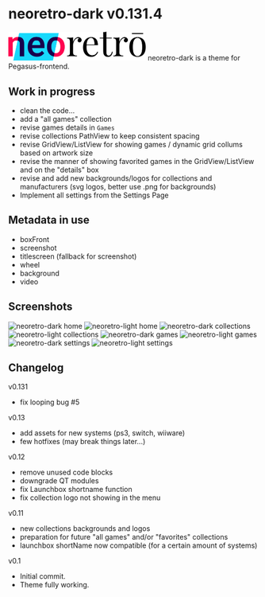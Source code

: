 # neoretro-dark v0.131.4


<img src="assets/logo_neoretro.png" width="55%" title="neoretrō logo" />
neoretro-dark is a theme for Pegasus-frontend.

## Work in progress
- clean the code...
- add a "all games" collection
- revise games details in `Games`
- revise collections PathView to keep consistent spacing
- revise GridView/ListView for showing games / dynamic grid collums based on artwork size
- revise the manner of showing favorited games in the GridView/ListView and on the "details" box
- revise and add new backgrounds/logos for collections and manufacturers (svg logos, better use .png for backgrounds)
- Implement all settings from the Settings Page

## Metadata in use
- boxFront
- screenshot
- titlescreen (fallback for screenshot)
- wheel
- background
- video

## Screenshots

<img src="https://raw.githubusercontent.com/TigraTT-Driver/neoretro-dark/master/assets/screenshot/home_dark.png" title="neoretro-dark home" />
<img src="https://raw.githubusercontent.com/TigraTT-Driver/neoretro-dark/master/assets/screenshot/home_light.png" title="neoretro-light home" />

<img src="https://raw.githubusercontent.com/TigraTT-Driver/neoretro-dark/master/assets/screenshot/collection_dark.png" title="neoretro-dark collections" />
<img src="https://raw.githubusercontent.com/TigraTT-Driver/neoretro-dark/master/assets/screenshot/collection_light.png" title="neoretro-light collections" />

<img src="https://raw.githubusercontent.com/TigraTT-Driver/neoretro-dark/master/assets/screenshot/games_dark.png" title="neoretro-dark games" />
<img src="https://raw.githubusercontent.com/TigraTT-Driver/neoretro-dark/master/assets/screenshot/games_light.png" title="neoretro-light games" />

<img src="https://raw.githubusercontent.com/TigraTT-Driver/neoretro-dark/master/assets/screenshot/games_dark.png" title="neoretro-dark settings" />
<img src="https://raw.githubusercontent.com/TigraTT-Driver/neoretro-dark/master/assets/screenshot/games_light.png" title="neoretro-light settings" />

## Changelog
v0.131
- fix looping bug #5

v0.13
- add assets for new systems (ps3, switch, wiiware)
- few hotfixes (may break things later...)

v0.12
- remove unused code blocks
- downgrade QT modules
- fix Launchbox shortname function
- fix collection logo not showing in the menu

v0.11
- new collections backgrounds and logos
- preparation for future "all games" and/or "favorites" collections
- launchbox shortName now compatible (for a certain amount of systems)

v0.1
- Initial commit.
- Theme fully working.

